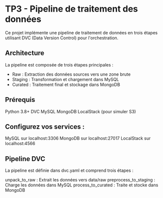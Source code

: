 # TP3 - Pipeline de traitement des données
Ce projet implémente une pipeline de traitement de données en trois étapes utilisant DVC (Data Version Control) pour l'orchestration.

## Architecture
La pipeline est composée de trois étapes principales :

* Raw : Extraction des données sources vers une zone brute
* Staging : Transformation et chargement dans MySQL
* Curated : Traitement final et stockage dans MongoDB


## Prérequis
Python 3.8+
DVC
MySQL
MongoDB
LocalStack (pour simuler S3)


## Configurez vos services :
MySQL sur localhost:3306
MongoDB sur localhost:27017
LocalStack sur localhost:4566

## Pipeline DVC
La pipeline est définie dans dvc.yaml et comprend trois étapes :

unpack_to_raw : Extrait les données vers data/raw
preprocess_to_staging : Charge les données dans MySQL
process_to_curated : Traite et stocke dans MongoDB